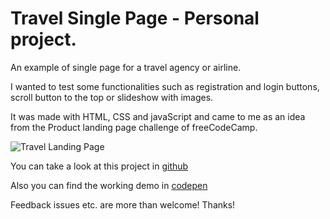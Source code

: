 # Travel Single Page - Personal project.

An example of single page for a travel agency or airline.

I wanted to test some functionalities such as registration and login buttons, scroll button to the top or slideshow with images.

It was made with HTML, CSS and javaScript and came to me as an idea from the Product landing page challenge of freeCodeCamp. 


![Travel Landing Page](https://res.cloudinary.com/drpcjt13x/image/upload/v1603025561/Proyectos/Product%20Landing%20Page/Landing_Page_Travel_Agency_odfiev.png "Travel Landing Page")


You can take a look at this project in [github](https://guacig.github.io/landing-page-travel/)

Also you can find the working demo in [codepen](https://codepen.io/GuaciG/full/eYOZeRO)

Feedback issues etc. are more than welcome! Thanks!
